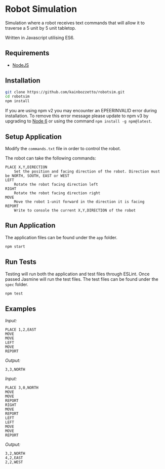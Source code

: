 # Robot Simulation

Simulation where a robot receives text commands that will allow it to traverse a 5 unit by 5 unit tabletop.


Written in Javascript utilising ES6.

## Requirements

* [NodeJS](http://nodejs.org)

## Installation

```sh
git clone https://github.com/kainbozzetto/robotsim.git
cd robotsim
npm install
```

If you are using npm v2 you may encounter an EPEERINVALID error during installation. To remove this error message please update to npm v3 by upgrading to [Node 6](http://nodejs.org) or using the command `npm install -g npm@latest`.

## Setup Application

Modify the `commands.txt` file in order to control the robot.

The robot can take the following commands:

```
PLACE X,Y,DIRECTION
	Set the position and facing direction of the robot. Direction must be NORTH, SOUTH, EAST or WEST
LEFT
	Rotate the robot facing direction left
RIGHT
	Rotate the robot facing direction right
MOVE
	Move the robot 1-unit forward in the direction it is facing	
REPORT
	Write to console the current X,Y,DIRECTION of the robot
```

## Run Application

The application files can be found under the `app` folder.

```sh
npm start
```

## Run Tests

Testing will run both the application and test files through ESLint. Once passed Jasmine will run the test files. The test files can be found under the `spec` folder.

```sh
npm test
```

## Examples

*Input:*
```
PLACE 1,2,EAST
MOVE
MOVE
LEFT
MOVE
REPORT
```

*Output:*
```
3,3,NORTH
```

*Input:*
```
PLACE 3,0,NORTH
MOVE
MOVE
REPORT
RIGHT
MOVE
REPORT
LEFT
LEFT
MOVE
MOVE
REPORT
```

*Output:*
```
3,2,NORTH
4,2,EAST
2,2,WEST
```
